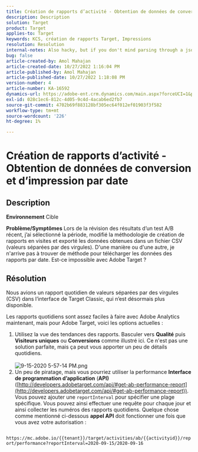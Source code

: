 ```yaml
---
title: Création de rapports d’activité - Obtention de données de conversion et d’impression par date
description: Description
solution: Target
product: Target
applies-to: Target
keywords: KCS, création de rapports Target, Impressions
resolution: Resolution
internal-notes: Also hacky, but if you don't mind parsing through a json file for the data, the UI makes a request to get that daily data when you load the trend report above you could grab. If you monitor the network calls it should be one with the file name of performance.at.json.
bug: false
article-created-by: Amol Mahajan
article-created-date: 10/27/2022 1:16:04 PM
article-published-by: Amol Mahajan
article-published-date: 10/27/2022 1:18:08 PM
version-number: 4
article-number: KA-16592
dynamics-url: https://adobe-ent.crm.dynamics.com/main.aspx?forceUCI=1&pagetype=entityrecord&etn=knowledgearticle&id=fc74787f-f955-ed11-bba2-6045bd006793
exl-id: 028c1ec6-812c-4d05-9c4d-4acab6ed2fb7
source-git-commit: 4702b69f883128bf305ec64f012ef01903f3f582
workflow-type: tm+mt
source-wordcount: '226'
ht-degree: 1%

---
```


# Création de rapports d’activité - Obtention de données de conversion et d’impression par date

## Description

<b>Environnement</b>
Cible


<b>Problème/Symptômes</b>
Lors de la révision des résultats d’un test A/B récent, j’ai sélectionné la période, modifié la méthodologie de création de rapports en visites et exporté les données obtenues dans un fichier CSV (valeurs séparées par des virgules). D&#39;une manière ou d&#39;une autre, je n&#39;arrive pas à trouver de méthode pour télécharger les données des rapports par date. Est-ce impossible avec Adobe Target ?




## Résolution


Nous avions un rapport quotidien de valeurs séparées par des virgules (CSV) dans l’interface de Target Classic, qui n’est désormais plus disponible.

Les rapports quotidiens sont assez faciles à faire avec Adobe Analytics maintenant, mais pour Adobe Target, voici les options actuelles :

1. Utilisez la vue des tendances des rapports. Basculer vers <b>Qualité</b> puis <b>Visiteurs uniques</b> ou <b>Conversions</b> comme illustré ici. Ce n&#39;est pas une solution parfaite, mais ça peut vous apporter un peu de détails quotidiens.<br>\
   ![9-15-2020 5-57-14 PM.png](https://experienceleaguecommunities.adobe.com/t5/image/serverpage/image-id/26856iB79D1F7E2EB217FD/image-size/medium?v=1.0&amp;amp;px=400)
2. Un peu de piratage, mais vous pourriez utiliser la performance <b>Interface de programmation d’application</b> (<b>API)</b> ([http://developers.adobetarget.com/api/#get-ab-performance-report](http://developers.adobetarget.com/api/#get-ab-performance-report)). Vous pouvez ajouter une `reportInterval` pour spécifier une plage spécifique. Vous pouvez ainsi effectuer une requête pour chaque jour et ainsi collecter les numéros des rapports quotidiens. Quelque chose comme mentionné ci-dessous <b>appel API</b> doit fonctionner une fois que vous avez votre autorisation :


`      https://mc.adobe.io/{{tenant}}/target/activities/ab/{{activityid}}/report/performance?reportInterval=2020-09-15/2020-09-16`
